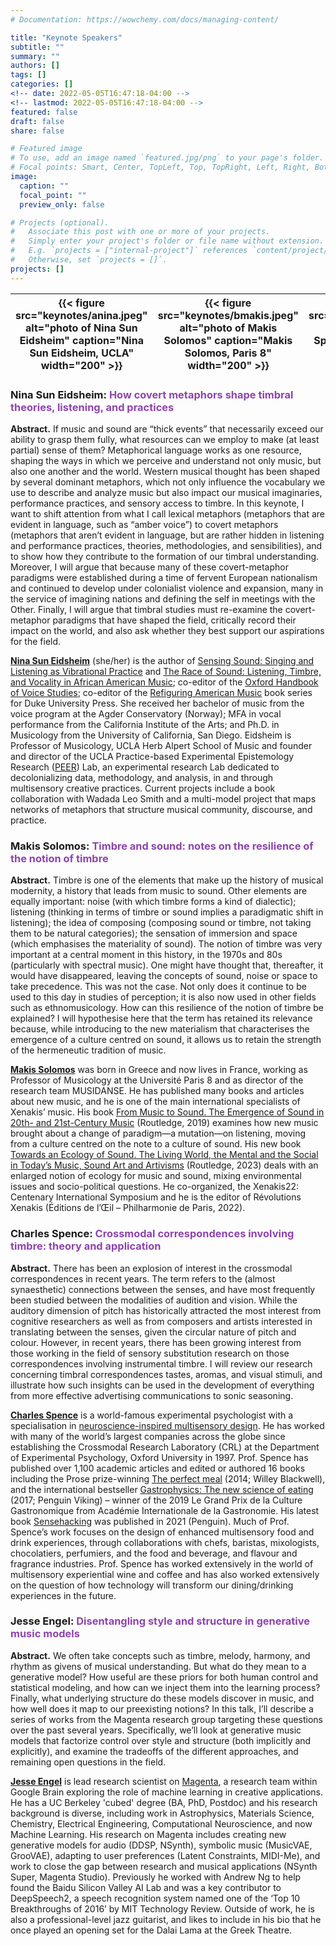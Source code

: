 ```yaml
---
# Documentation: https://wowchemy.com/docs/managing-content/

title: "Keynote Speakers"
subtitle: ""
summary: ""
authors: []
tags: []
categories: []
<!-- date: 2022-05-05T16:47:18-04:00 -->
<!-- lastmod: 2022-05-05T16:47:18-04:00 -->
featured: false
draft: false
share: false

# Featured image
# To use, add an image named `featured.jpg/png` to your page's folder.
# Focal points: Smart, Center, TopLeft, Top, TopRight, Left, Right, BottomLeft, Bottom, BottomRight.
image:
  caption: ""
  focal_point: ""
  preview_only: false

# Projects (optional).
#   Associate this post with one or more of your projects.
#   Simply enter your project's folder or file name without extension.
#   E.g. `projects = ["internal-project"]` references `content/project/deep-learning/index.md`.
#   Otherwise, set `projects = []`.
projects: []
---
```


<center>

| {{< figure src="keynotes/anina.jpeg" alt="photo of Nina Sun Eidsheim" caption="Nina Sun Eidsheim, UCLA" width="200" >}} | {{< figure src="keynotes/bmakis.jpeg" alt="photo of Makis Solomos" caption="Makis Solomos, Paris 8" width="200" >}} | {{< figure src="keynotes/charles.jpeg" alt="photo of Charles Spence" caption="Charles Spence, Oxford" width="200" >}} | {{< figure src="keynotes/jesse.jpeg" alt="photo of Jesse Engel" caption="Jesse Engel, Google" width="200" >}} |
| :---------------------------------------------------------------------------------------------------------------------: | :-----------------------------------------------------------------------------------------------------------------: | :-------------------------------------------------------------------------------------------------------------------: | :-----------------------------------------------------------------------------------------------------------: |

</center>

### Nina Sun Eidsheim: <span style="color:#8E44AD">How covert metaphors shape timbral theories, listening, and practices</span>

**Abstract.** If music and sound are “thick events” that necessarily exceed our ability to grasp them fully, what resources can we employ to make (at least partial) sense of them? Metaphorical language works as one resource, shaping the ways in which we perceive and understand not only music, but also one another and the world. Western musical thought has been shaped by several dominant metaphors, which not only influence the vocabulary we use to describe and analyze music but also impact our musical imaginaries, performance practices, and sensory access to timbre. In this keynote, I want to shift attention from what I call lexical metaphors (metaphors that are evident in language, such as “amber voice”) to covert metaphors (metaphors that aren’t evident in language, but are rather hidden in listening and performance practices, theories, methodologies, and sensibilities), and to show how they contribute to the formation of our timbral understanding. Moreover, I will argue that because many of these covert-metaphor paradigms were established during a time of fervent European nationalism and continued to develop under colonialist violence and expansion, many in the service of imagining nations and defining the self in meetings with the Other. Finally, I will argue that timbral studies must re-examine the covert-metaphor paradigms that have shaped the field, critically record their impact on the world, and also ask whether they best support our aspirations for the field.

[**Nina Sun Eidsheim**](https://schoolofmusic.ucla.edu/people/nina-eidsheim/) (she/her) is the author of [Sensing Sound: Singing and Listening as Vibrational Practice](https://www.dukeupress.edu/sensing-sound) and [The Race of Sound: Listening, Timbre, and Vocality in African American Music](https://escholarship.org/uc/item/9sn4k8dr); co-editor of the [Oxford Handbook of Voice Studies](https://academic.oup.com/edited-volume/28026); co-editor of the [Refiguring American Music](https://www.dukeupress.edu/series/Refiguring-American-Music) book series for Duke University Press. She received her bachelor of music from the voice program at the Agder Conservatory (Norway); MFA in vocal performance from the California Institute of the Arts; and Ph.D. in Musicology from the University of California, San Diego. Eidsheim is Professor of Musicology, UCLA Herb Alpert School of Music and founder and director of the UCLA Practice-based Experimental Epistemology Research ([PEER](https://www.instagram.com/peerlabucla/)) Lab, an experimental research Lab dedicated to decolonializing data, methodology, and analysis, in and through multisensory creative practices. Current projects include a book collaboration with Wadada Leo Smith and a multi-model project that maps networks of metaphors that structure musical community, discourse, and practice.

### Makis Solomos: <span style="color:#8E44AD">Timbre and sound: notes on the resilience of the notion of timbre</span>

**Abstract.** Timbre is one of the elements that make up the history of musical modernity, a history that leads from music to sound. Other elements are equally important: noise (with which timbre forms a kind of dialectic); listening (thinking in terms of timbre or sound implies a paradigmatic shift in listening); the idea of composing (composing sound or timbre,  not taking them to be natural categories); the sensation of immersion and space (which emphasises the materiality of sound). The notion of timbre was very important at a central moment in this history, in the 1970s and 80s (particularly with spectral music). One might have thought that, thereafter, it would have disappeared, leaving the concepts of sound, noise or space to take precedence. This was not the case. Not only does it continue to be used to this day in studies of perception; it is also now used in other fields such as ethnomusicology. How can this resilience of the notion of timbre be explained? I will hypothesise here that the term has retained its relevance because, while introducing to the new materialism that characterises the emergence of a culture centred on sound, it allows us to retain the strength of the hermeneutic tradition of music.
  
[**Makis Solomos**](https://musidanse.univ-paris8.fr/makis-solomos) was born in Greece and now lives in France, working as Professor of Musicology at the Université Paris 8 and as director of the research team MUSIDANSE. He has published many books and articles about new music, and he is one of the main international specialists of Xenakis’ music. His book [From Music to Sound. The Emergence of Sound in 20th- and 21st-Century Music](https://www.routledge.com/From-Music-to-Sound-The-Emergence-of-Sound-in-20th--and-21st-Century-Music/Solomos/p/book/9781032087160) (Routledge, 2019) examines how new music brought about a change of paradigm—a mutation—on listening, moving from a culture centred on the note to a culture of sound. His new book [Towards an Ecology of Sound. The Living World, the Mental and the Social in Today’s Music, Sound Art and Artivisms](https://www.routledge.com/Exploring-the-Ecologies-of-Music-and-Sound-Environmental-Mental-and-Social/Solomos/p/book/9781032184234) (Routledge, 2023) deals with an enlarged notion of ecology for music and sound, mixing environmental issues and socio-political questions. He co-organized, the Xenakis22: Centenary International Symposium and he is the editor of Révolutions Xenakis (Éditions de l’Œil – Philharmonie de Paris, 2022).

### Charles Spence: <span style="color:#8E44AD">Crossmodal correspondences involving timbre: theory and application</span>
  
**Abstract.** There has been an explosion of interest in the crossmodal correspondences in recent years. The term refers to the (almost synaesthetic) connections between the senses, and have most frequently been studied between the modalities of audition and vision. While the auditory dimension of pitch has historically attracted the most interest from cognitive researchers as well as from composers and artists interested in translating between the senses, given the circular nature of pitch and colour. However, in recent years, there has been growing interest from those working in the field of sensory substitution research on those correspondences involving instrumental timbre. I will review our research concerning timbral correspondences tastes, aromas, and visual stimuli, and illustrate how such insights can be used in the development of everything from more effective advertising communications to sonic seasoning.

[**Charles Spence**](https://www.psy.ox.ac.uk/people/charles-spence) is a world-famous experimental psychologist with a specialisation in [neuroscience-inspired multisensory design](https://vimeo.com/170509976). He has worked with many of the world’s largest companies across the globe since establishing the Crossmodal Research Laboratory (CRL) at the Department of Experimental Psychology, Oxford University in 1997. Prof. Spence has published over 1,100 academic articles and edited or authored 16 books including the Prose prize-winning [The perfect meal](https://www.wiley.com/en-gb/The+Perfect+Meal%3A+The+Multisensory+Science+of+Food+and+Dining-p-9781118490822) (2014; Willey Blackwell), and the international bestseller [Gastrophysics: The new science of eating](https://www.penguin.co.uk/books/295794/gastrophysics-by-spence-charles/9780241977743) (2017; Penguin Viking) – winner of the 2019 Le Grand Prix de la Culture Gastronomique from Académie Internationale de la Gastronomie. His latest book [Sensehacking](https://www.penguin.co.uk/books/308513/sensehacking-by-spence-charles/9780241361153) was published in 2021 (Penguin). Much of Prof. Spence’s work focuses on the design of enhanced multisensory food and drink experiences, through collaborations with chefs, baristas, mixologists, chocolatiers, perfumiers, and the food and beverage, and flavour and fragrance industries. Prof. Spence has worked extensively in the world of multisensory experiential wine and coffee and has also worked extensively on the question of how technology will transform our dining/drinking experiences in the future.

### Jesse Engel: <span style="color:#8E44AD">Disentangling style and structure in generative music models</span>

**Abstract.** We often take concepts such as timbre, melody, harmony, and rhythm as givens of musical understanding. But what do they mean to a generative model? How useful are these priors for both human control and statistical modeling, and how can we inject them into the learning process? Finally, what underlying structure do these models discover in music, and how well does it map to our preexisting notions? In this talk, I’ll describe a series of works from the Magenta research group targeting these questions over the past several years. Specifically, we’ll look at generative music models that factorize control over style and structure (both implicitly and explicitly), and examine the tradeoffs of the different approaches, and remaining open questions in the field.

[**Jesse Engel**](https://research.google/people/JesseEngel/) is lead research scientist on [Magenta](https://magenta.tensorflow.org/), a research team within Google Brain exploring the role of machine learning in creative applications. He has a UC Berkeley 'cubed' degree (BA, PhD, Postdoc) and his research background is diverse, including work in Astrophysics, Materials Science, Chemistry, Electrical Engineering, Computational Neuroscience, and now Machine Learning. His research on Magenta includes creating new generative models for audio (DDSP, NSynth), symbolic music (MusicVAE, GrooVAE), adapting to user preferences (Latent Constraints, MIDI-Me), and work to close the gap between research and musical applications (NSynth Super, Magenta Studio). Previously he worked with Andrew Ng to help found the Baidu Silicon Valley AI Lab and was a key contributor to DeepSpeech2, a speech recognition system named one of the ‘Top 10 Breakthroughs of 2016’ by MIT Technology Review. Outside of work, he is also a professional-level jazz guitarist, and likes to include in his bio that he once played an opening set for the Dalai Lama at the Greek Theatre.
